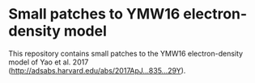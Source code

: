 Small patches to YMW16 electron-density model
=============================================

This repository contains small patches to the YMW16 electron-density model of Yao et al. 2017
(http://adsabs.harvard.edu/abs/2017ApJ...835...29Y).

